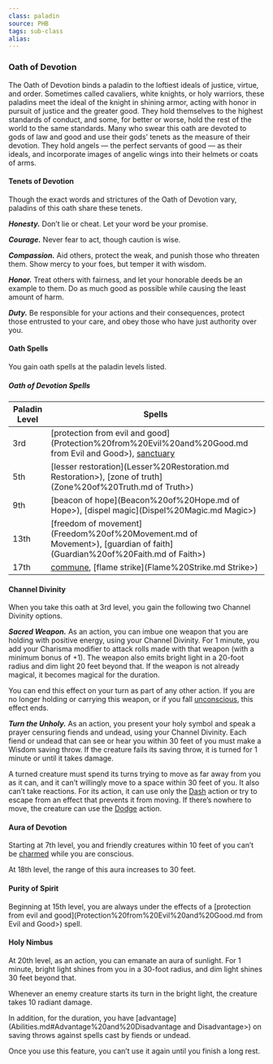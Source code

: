 ```yaml
---
class: paladin
source: PHB
tags: sub-class
alias:
---
```

### Oath of Devotion

The Oath of Devotion binds a paladin to the loftiest ideals of justice, virtue, and order. Sometimes called cavaliers, white knights, or holy warriors, these paladins meet the ideal of the knight in shining armor, acting with honor in pursuit of justice and the greater good. They hold themselves to the highest standards of conduct, and some, for better or worse, hold the rest of the world to the same standards. Many who swear this oath are devoted to gods of law and good and use their gods’ tenets as the measure of their devotion. They hold angels — the perfect servants of good — as their ideals, and incorporate images of angelic wings into their helmets or coats of arms.

#### Tenets of Devotion

Though the exact words and strictures of the Oath of Devotion vary, paladins of this oath share these tenets.

_**Honesty.**_ Don’t lie or cheat. Let your word be your promise.

_**Courage.**_ Never fear to act, though caution is wise.

_**Compassion.**_ Aid others, protect the weak, and punish those who threaten them. Show mercy to your foes, but temper it with wisdom.

_**Honor.**_ Treat others with fairness, and let your honorable deeds be an example to them. Do as much good as possible while causing the least amount of harm.

_**Duty.**_ Be responsible for your actions and their consequences, protect those entrusted to your care, and obey those who have just authority over you.

#### Oath Spells

You gain oath spells at the paladin levels listed.

##### Oath of Devotion Spells
|Paladin Level|Spells|
|---|---|
|3rd|[protection from evil and good](Protection%20from%20Evil%20and%20Good.md from Evil and Good>), [sanctuary](Sanctuary.md)|
|5th|[lesser restoration](Lesser%20Restoration.md Restoration>), [zone of truth](Zone%20of%20Truth.md of Truth>)|
|9th|[beacon of hope](Beacon%20of%20Hope.md of Hope>), [dispel magic](Dispel%20Magic.md Magic>)|
|13th|[freedom of movement](Freedom%20of%20Movement.md of Movement>), [guardian of faith](Guardian%20of%20Faith.md of Faith>)|
|17th|[commune](Commune.md), [flame strike](Flame%20Strike.md Strike>)|

#### Channel Divinity

When you take this oath at 3rd level, you gain the following two Channel Divinity options.

_**Sacred Weapon.**_ As an action, you can imbue one weapon that you are holding with positive energy, using your Channel Divinity. For 1 minute, you add your Charisma modifier to attack rolls made with that weapon (with a minimum bonus of +1). The weapon also emits bright light in a 20-foot radius and dim light 20 feet beyond that. If the weapon is not already magical, it becomes magical for the duration.

You can end this effect on your turn as part of any other action. If you are no longer holding or carrying this weapon, or if you fall [unconscious](Conditions.md#Unconscious), this effect ends.

_**Turn the Unholy.**_ As an action, you present your holy symbol and speak a prayer censuring fiends and undead, using your Channel Divinity. Each fiend or undead that can see or hear you within 30 feet of you must make a Wisdom saving throw. If the creature fails its saving throw, it is turned for 1 minute or until it takes damage.

A turned creature must spend its turns trying to move as far away from you as it can, and it can’t willingly move to a space within 30 feet of you. It also can’t take reactions. For its action, it can use only the [Dash](Combat.md#Dash) action or try to escape from an effect that prevents it from moving. If there’s nowhere to move, the creature can use the [Dodge](Combat.md#Dodge) action.

#### Aura of Devotion

Starting at 7th level, you and friendly creatures within 10 feet of you can’t be [charmed](Conditions.md#Charmed) while you are conscious.

At 18th level, the range of this aura increases to 30 feet.

#### Purity of Spirit

Beginning at 15th level, you are always under the effects of a [protection from evil and good](Protection%20from%20Evil%20and%20Good.md from Evil and Good>) spell.

#### Holy Nimbus

At 20th level, as an action, you can emanate an aura of sunlight. For 1 minute, bright light shines from you in a 30-foot radius, and dim light shines 30 feet beyond that.

Whenever an enemy creature starts its turn in the bright light, the creature takes 10 radiant damage.

In addition, for the duration, you have [advantage](Abilities.md#Advantage%20and%20Disadvantage and Disadvantage>) on saving throws against spells cast by fiends or undead.

Once you use this feature, you can’t use it again until you finish a long rest.